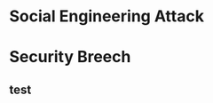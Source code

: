 # Social Engineering Attack

<h1>Security Breech</h1>

<h2>test</h2>
<b>
</b>
<br />
<br />

<br />
<br />

<p align="center">
<img >
</p>
